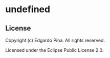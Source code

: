 # undefined
## License
Copyright (c) Edgardo Pina. All rights reserved.

Licensed under the Eclipse Public License 2.0.
